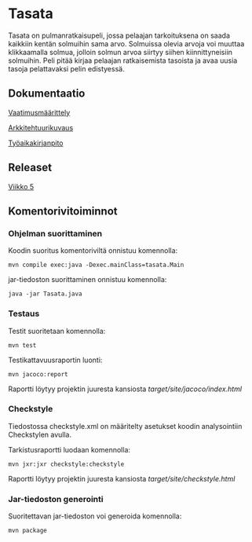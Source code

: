 # Tasata

Tasata on pulmanratkaisupeli, jossa pelaajan tarkoituksena on saada kaikkiin kentän solmuihin sama arvo. Solmuissa olevia arvoja voi muuttaa klikkaamalla solmua, jolloin solmun arvoa siirtyy siihen kiinnittyneisiin solmuihin. Peli pitää kirjaa pelaajan ratkaisemista tasoista ja avaa uusia tasoja pelattavaksi pelin edistyessä. 

## Dokumentaatio

  [Vaatimusmäärittely](https://github.com/juhakaup/ot-harjoitustyo/blob/master/Tasata/dokumentaatio/vaatimusmaarittely.md)

 [Arkkitehtuurikuvaus](https://github.com/juhakaup/ot-harjoitustyo/blob/master/Tasata/dokumentaatio/arkkitehtuuri.md)

  [Työaikakirjanpito](https://github.com/juhakaup/ot-harjoitustyo/blob/master/Tasata/dokumentaatio/tuntikirjanpito.md)

## Releaset

[Viikko 5](https://github.com/juhakaup/ot-harjoitustyo/releases/tag/viikko5)

## Komentorivitoiminnot

### Ohjelman suorittaminen

Koodin suoritus komentoriviltä onnistuu komennolla:

```
mvn compile exec:java -Dexec.mainClass=tasata.Main
```

jar-tiedoston suorittaminen onnistuu komennolla:

```
java -jar Tasata.java
```

### Testaus

Testit suoritetaan komennolla:

```
mvn test
```

Testikattavuusraportin luonti:

```
mvn jacoco:report
```

Raportti löytyy projektin juuresta kansiosta *target/site/jacoco/index.html*

### Checkstyle

Tiedostossa checkstyle.xml on määritelty asetukset koodin analysointiin Checkstylen avulla.

Tarkistusraportti luodaan komennolla:

```
mvn jxr:jxr checkstyle:checkstyle
```

Raportti löytyy projektin juuresta kansiosta *target/site/checkstyle.html*

### Jar-tiedoston generointi

Suoritettavan jar-tiedoston voi generoida komennolla:

```
mvn package
```

